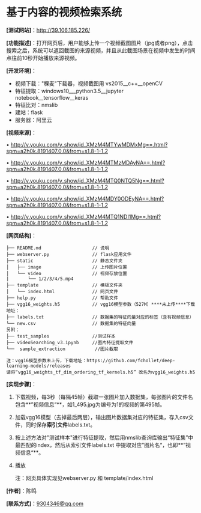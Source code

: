 # 基于内容的视频检索系统

**[测试网站]**：http://39.106.185.226/

**[功能描述]**：打开网页后，用户能够上传一个视频截图图片（jpg或者png），点击搜索之后，系统可以返回截图的来源视频，并且从此截图场景在视频中发生的时间点往前10秒开始播放来源视频。

**[开发环境]**：

- 视频下载："稞麦"下载器，视频截图用 vs2015\__c++__openCV 
- 特征提取：windows10\_\__python3.5\_\_jupyter notebook\_\_tensorflow\_\_keras
- 特征比对：nmslib
- 建站：flask
- 服务器：阿里云

**[视频来源]**：

•   <http://v.youku.com/v_show/id_XMzM4MTYwMDMxMg==.html?spm=a2h0k.8191407.0.0&from=s1.8-1-1.2>

•   <http://v.youku.com/v_show/id_XMzM4MTMzMDAyNA==.html?spm=a2h0k.8191407.0.0&from=s1.8-1-1.2>

•   <http://v.youku.com/v_show/id_XMzM4MTQ0NTQ5Ng==.html?spm=a2h0k.8191407.0.0&from=s1.8-1-1.2>

•   <http://v.youku.com/v_show/id_XMzM4MDY0ODEyNA==.html?spm=a2h0k.8191407.0.0&from=s1.8-1-1.2>

•   <http://v.youku.com/v_show/id_XMzM4MTQ1NDI1Mg==.html?spm=a2h0k.8191407.0.0&from=s1.8-1-1.2>

**[网页结构]**：

```
├── README.md                   // 说明
├── webserver.py  	            // flask应用文件
├── static                      // 静态文件夹
│   ├── image                   // 上传图片位置
│   └── video                   // 视频存放位置
|       └── 1/2/3/4/5.mp4
├── template                    // 模板文件夹
│   └── index.html              // 网页文件
├── help.py                     // 帮助文件
├── vgg16_weights.h5            // vgg16模型参数（527M）****未上传****下载地址：                
├── labels.txt                  // 数据集的特征向量对应的标签（含有视频信息）       
└── new.csv                     // 数据集的特征向量
另附：
├── test_samples                //测试样本
├── videoSearching_v3.ipynb     //图片特征提取文件
└──  sample_extraction           //图片截取

注：vgg16模型参数未上传，下载地址：https://github.com/fchollet/deep-learning-models/releases
请将“vgg16_weights_tf_dim_ordering_tf_kernels.h5” 改名为vgg16_weights.h5
```

**[实现步骤]**：

1. 下载视频，每3秒（每隔45帧）截取一张图片加入数据集，每张图片的文件名包含**”视频信息“**，如1_495.jpg为编号为1的视频的第495帧。

2. 加载vgg16模型（去掉最后两层），输出图片数据集对应的特征集，存入csv文件，同时保存**索引文件**labels.txt。

3. 按上述方法对"测试样本"进行特征提取，然后用nmslib查询库输出“特征集”中最匹配的index，然后从索引文件labels.txt 中提取对应”图片名“，也即**”视频信息“**。

4. 播放

   注：网页具体实现见webserver.py 和 template/index.html

**[作者]**：陈鸣

**[联系方式]**：9304346@qq.com